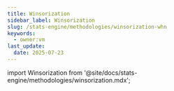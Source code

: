 ```yaml
---
title: Winsorization
sidebar_label: Winsorization
slug: /stats-engine/methodologies/winsorization-whn
keywords:
  - owner:vm
last_update:
  date: 2025-07-23
---
```

import Winsorization from '@site/docs/stats-engine/methodologies/winsorization.mdx';

<Winsorization />